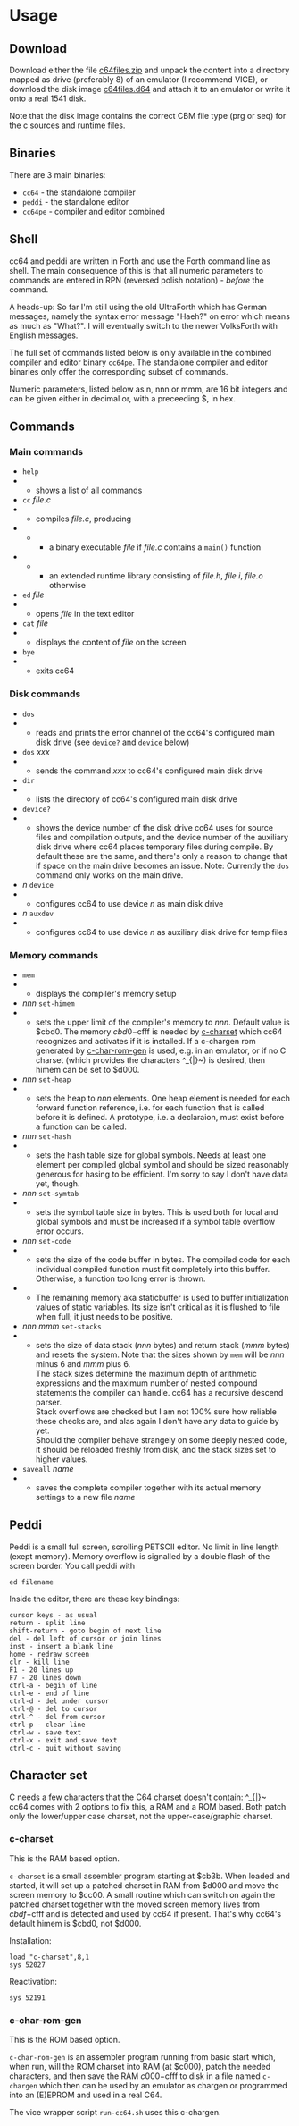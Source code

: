 # Usage

## Download

Download either the file
[c64files.zip](https://github.com/pzembrod/cc64/blob/master/c64files.zip)
and unpack the content into a directory mapped as drive (preferably 8) of
an emulator (I recommend VICE), or download the disk image
[c64files.d64](https://github.com/pzembrod/cc64/blob/master/c64files.d64)
and attach it to an emulator or write it onto a real 1541 disk.

Note that the disk image contains the correct CBM file type (prg or seq) for
the c sources and runtime files.

## Binaries

There are 3 main binaries:

- `cc64` - the standalone compiler
- `peddi` - the standalone editor
- `cc64pe` - compiler and editor combined

## Shell

cc64 and peddi are written in Forth and use the Forth command line as shell.
The main consequence of this is that all numeric parameters to commands are
entered in RPN (reversed polish notation) - _before_ the command.

A heads-up: So far I'm still using the old UltraForth which has German
messages, namely the syntax error message "Haeh?" on error which means as much
as "What?".
I will eventually switch to the newer VolksForth with English messages.

The full set of commands listed below is only available in the combined
compiler and editor binary `cc64pe`. The standalone compiler and editor
binaries only offer the corresponding subset of commands.

Numeric parameters, listed below as n, nnn or mmm, are 16 bit integers and
can be given either in decimal or, with a preceeding $, in hex.

## Commands

### Main commands

- `help`
- - shows a list of all commands
- `cc` _file.c_
- - compiles _file.c_, producing
- - - a binary executable _file_ if _file.c_ contains a `main()` function
- - - an extended runtime library consisting of _file.h_, _file.i_, _file.o_
otherwise
- `ed` _file_
- - opens _file_ in the text editor
- `cat` _file_
- - displays the content of _file_ on the screen
- `bye`
- - exits cc64

### Disk commands

- `dos`
- - reads and prints the error channel of the cc64's configured main disk drive
(see `device?` and `device` below)
- `dos` _xxx_
- - sends the command _xxx_ to cc64's configured main disk drive
- `dir`
- - lists the directory of cc64's configured main disk drive
- `device?`
- - shows the device number of the disk drive cc64 uses for source files and
compilation outputs, and the device number of the auxiliary disk drive where
cc64 places temporary files during compile. By default these are the same,
and there's only a reason to change that if space on the main drive becomes
an issue. Note: Currently the `dos` command only works on the main drive.
- _n_ `device`
- - configures cc64 to use device _n_ as main disk drive
- _n_ `auxdev`
- - configures cc64 to use device _n_ as auxiliary disk drive for temp files

### Memory commands

- `mem`
- - displays the compiler's memory setup
- _nnn_ `set-himem`
- - sets the upper limit of the compiler's memory to _nnn_. Default value is
$cbd0. The memory $cbd0-$cfff is needed by [c-charset](#c-charset) which cc64
recognizes and activates if it is installed. If a c-chargen rom generated by
[c-char-rom-gen](#c-char-rom-gen) is used, e.g. in an emulator, or if no C
charset (which provides the characters \^_{|}~) is desired, then himem can be
set to $d000.
- _nnn_ `set-heap`
- - sets the heap to _nnn_ elements. One heap element is needed for each forward
function reference, i.e. for each function that is called before it is defined.
A prototype, i.e. a declaraion, must exist before a function can be called.
- _nnn_ `set-hash`
- - sets the hash table size for global symbols. Needs at least one element per
compiled global symbol and should be sized reasonably generous for hasing to
be efficient. I'm sorry to say I don't have data yet, though.
- _nnn_ `set-symtab`
- - sets the symbol table size in bytes. This is used both for local and
global symbols and must be increased if a symbol table overflow error occurs.
- _nnn_ `set-code`
- - sets the size of the code buffer in bytes. The compiled code for each
individual compiled function must fit completely into this buffer. Otherwise,
a function too long error is thrown.
- - The remaining memory aka staticbuffer is used to buffer initialization values
of static variables. Its size isn't critical as it is flushed to file when full;
it just needs to be positive.
- _nnn_ _mmm_ `set-stacks`
- - sets the size of data stack (_nnn_ bytes) and return stack (_mmm_ bytes)
and resets the system. Note that the sizes shown by `mem` will be _nnn_ minus 6
and _mmm_ plus 6.  
The stack sizes determine the maximum depth of arithmetic expressions and the
maximum number of nested compound statements the compiler can handle. cc64 has
a recursive descend parser.  
Stack overflows are checked but I am not 100% sure how reliable these checks
are, and alas again I don't have any data to guide by yet.  
Should the compiler behave strangely on some deeply nested code, it should
be reloaded freshly from disk, and the stack sizes set to higher values.
- `saveall` _name_
- - saves the complete compiler together with its actual memory settings to a
new file _name_


## Peddi

Peddi is a small full screen, scrolling PETSCII editor. No limit in line
length (exept memory). Memory overflow is signalled by a double flash
of the screen border.
You call peddi with

 `ed filename`

Inside the editor, there are these key bindings:
```
cursor keys - as usual
return - split line
shift-return - goto begin of next line
del - del left of cursor or join lines
inst - insert a blank line
home - redraw screen
clr - kill line
F1 - 20 lines up
F7 - 20 lines down
ctrl-a - begin of line
ctrl-e - end of line
ctrl-d - del under cursor
ctrl-@ - del to cursor
ctrl-^ - del from cursor
ctrl-p - clear line
ctrl-w - save text
ctrl-x - exit and save text
ctrl-c - quit without saving
```

## Character set

C needs a few characters that the C64 charset doesn't contain: \^_{|}~  
cc64 comes with 2 options to fix this, a RAM and a ROM based. Both patch only
the lower/upper case charset, not the upper-case/graphic charset.

### c-charset

This is the RAM based option.

`c-charset` is a small assembler program starting at $cb3b. When loaded and
started, it will set up a patched charset in RAM from $d000 and move the
screen memory to $cc00. A small routine which can switch on again
the patched charset together with the moved screen memory lives from
$cbdf-$cfff and is detected and used by cc64 if present. That's why cc64's
default himem is $cbd0, not $d000.

Installation:

```
load "c-charset",8,1
sys 52027
```

Reactivation:

```
sys 52191
```

### c-char-rom-gen

This is the ROM based option.

`c-char-rom-gen` is an assembler program running from basic start which, when
run, will the ROM charset into RAM (at $c000), patch the needed characters,
and then save the RAM $c000-$cfff to disk in a file named `c-chargen` which
then can be used by an emulator as chargen or programmed into an (E)EPROM and
used in a real C64.

The vice wrapper script `run-cc64.sh` uses this c-chargen.
